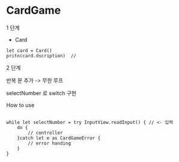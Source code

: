 # CardGame

1 단계

- Card 

```
let card = Card()       
pritn(card.dscription)  //  
```

2 단계

반복 문  추가 -> 무한 루프

selectNumber 로 switch 구현

How to use

```

while let selectNumber = try InputView.readInput() { // <- 입력
    do {
        // controller
    }catch let e as CardGameError {
        // error handing
    }
}

```

